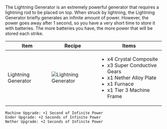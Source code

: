 The Lightning Generator is an extremely powerful generator that requires a lightning rod to be placed on top. When struck by lightning, the Lightning Generator briefly generates an infinite amount of power. However, the power goes away after 1 second, so you have a very short time to store it with batteries. The more batteries you have, the more power that will be stored each strike.

| Item | Recipe | Items |
|------|--------|-------|
| Lightning Generator | ![Lightning Generator](https://cdn.discordapp.com/attachments/739536694398812230/879397730127085618/lightning_generator.png) | <ul><li>x4 Crystal Composite</li><li>x3 Super Conductive Gears</li><li>x1 Nether Alloy Plate</li><li>x1 Furnace</li><li>x1 Tier 3 Machine Frame</li></ul> |

```
Machine Upgrade: +1 Second of Infinite Power
Ender Upgrade: +2 Seconds of Infinite Power
Nether Upgrade: +2 Seconds of Infinite Power
```